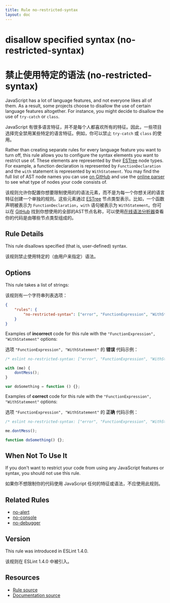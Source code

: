 ```yaml
---
title: Rule no-restricted-syntax
layout: doc
---
```

<!-- Note: No pull requests accepted for this file. See README.md in the root directory for details. -->

# disallow specified syntax (no-restricted-syntax)

# 禁止使用特定的语法 (no-restricted-syntax)

JavaScript has a lot of language features, and not everyone likes all of them. As a result, some projects choose to disallow the use of certain language features altogether. For instance, you might decide to disallow the use of `try-catch` or `class`.

JavaScript 有很多语言特征，并不是每个人都喜欢所有的特征。因此，一些项目选择完全禁用某些特定的语言特征。例如，你可以禁止 `try-catch` 或 `class` 的使用。

Rather than creating separate rules for every language feature you want to turn off, this rule allows you to configure the syntax elements you want to restrict use of. These elements are represented by their [ESTree](https://github.com/estree/estree) node types. For example, a function declaration is represented by `FunctionDeclaration` and the `with` statement is represented by `WithStatement`. You may find the full list of AST node names you can use [on GitHub](https://github.com/eslint/espree/blob/master/lib/ast-node-types.js) and use the [online parser](http://eslint.org/parser/) to see what type of nodes your code consists of.

该规则允许你配置你想要限制使用的的语法元素，而不是为每一个你想关闭的语言特征创建一个单独的规则。这些元素通过 [ESTree](https://github.com/estree/estree) 节点类型表示。比如，一个函数声明被表示为 `FunctionDeclaration`，`with` 语句被表示为 `WithStatement`。你可以在 [GitHub](https://github.com/eslint/espree/blob/master/lib/ast-node-types.js) 找到你想使用的全部的AST节点名称，可以使用[在线语法分析器](http://eslint.org/parser/)查看你的代码是由哪些节点类型组成的。

## Rule Details

This rule disallows specified (that is, user-defined) syntax.

该规则禁止使用特定的（由用户来指定）语法。

## Options

This rule takes a list of strings:

该规则有一个字符串列表选项：

```json
{
    "rules": {
        "no-restricted-syntax": ["error", "FunctionExpression", "WithStatement"]
    }
}
```

Examples of **incorrect** code for this rule with the `"FunctionExpression", "WithStatement"` options:

选项 `"FunctionExpression", "WithStatement"` 的 **错误** 代码示例：

```js
/* eslint no-restricted-syntax: ["error", "FunctionExpression", "WithStatement"] */

with (me) {
    dontMess();
}

var doSomething = function () {};
```

Examples of **correct** code for this rule with the `"FunctionExpression", "WithStatement"` options:

选项 `"FunctionExpression", "WithStatement"` 的 **正确** 代码示例：

```js
/* eslint no-restricted-syntax: ["error", "FunctionExpression", "WithStatement"] */

me.dontMess();

function doSomething() {};
```

## When Not To Use It

If you don't want to restrict your code from using any JavaScript features or syntax, you should not use this rule.

如果你不想限制你的代码使用 JavaScript 任何的特征或语法，不应使用此规则。

## Related Rules

* [no-alert](no-alert)
* [no-console](no-console)
* [no-debugger](no-debugger)

## Version

This rule was introduced in ESLint 1.4.0.

该规则在 ESLint 1.4.0 中被引入。

## Resources

* [Rule source](https://github.com/eslint/eslint/tree/master/lib/rules/no-restricted-syntax.js)
* [Documentation source](https://github.com/eslint/eslint/tree/master/docs/rules/no-restricted-syntax.md)
